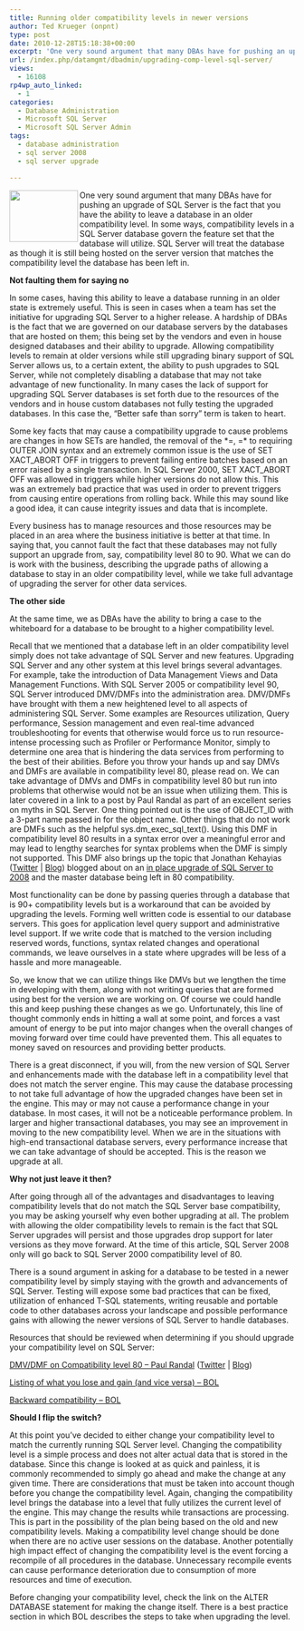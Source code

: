```yaml
---
title: Running older compatibility levels in newer versions
author: Ted Krueger (onpnt)
type: post
date: 2010-12-28T15:18:38+00:00
excerpt: 'One very sound argument that many DBAs have for pushing an upgrade of SQL Server is the fact that you have the ability to leave a database in an older compatibility level.  In some ways, compatibility levels in a SQL Server database govern the feature set that the database will utilize.  SQL Server will treat the database as though it is still being hosted on the server version that matches the compatibility level the database has been left in.'
url: /index.php/datamgmt/dbadmin/upgrading-comp-level-sql-server/
views:
  - 16108
rp4wp_auto_linked:
  - 1
categories:
  - Database Administration
  - Microsoft SQL Server
  - Microsoft SQL Server Admin
tags:
  - database administration
  - sql server 2008
  - sql server upgrade

---
```

<div class="image_block">
  <img src="/wp-content/uploads/blogs/DataMgmt/comp_level.gif" alt="" title="" width="121" height="91" align="left" />
</div>

One very sound argument that many DBAs have for pushing an upgrade of SQL Server is the fact that you have the ability to leave a database in an older compatibility level. In some ways, compatibility levels in a SQL Server database govern the feature set that the database will utilize. SQL Server will treat the database as though it is still being hosted on the server version that matches the compatibility level the database has been left in. 

**Not faulting them for saying no**

In some cases, having this ability to leave a database running in an older state is extremely useful. This is seen in cases when a team has set the initiative for upgrading SQL Server to a higher release. A hardship of DBAs is the fact that we are governed on our database servers by the databases that are hosted on them; this being set by the vendors and even in house designed databases and their ability to upgrade. Allowing compatibility levels to remain at older versions while still upgrading binary support of SQL Server allows us, to a certain extent, the ability to push upgrades to SQL Server, while not completely disabling a database that may not take advantage of new functionality. In many cases the lack of support for upgrading SQL Server databases is set forth due to the resources of the vendors and in house custom databases not fully testing the upgraded databases. In this case the, “Better safe than sorry” term is taken to heart.

Some key facts that may cause a compatibility upgrade to cause problems are changes in how SETs are handled, the removal of the \*=, =\* to requiring OUTER JOIN syntax and an extremely common issue is the use of SET XACT\_ABORT OFF in triggers to prevent failing entire batches based on an error raised by a single transaction. In SQL Server 2000, SET XACT\_ABORT OFF was allowed in triggers while higher versions do not allow this. This was an extremely bad practice that was used in order to prevent triggers from causing entire operations from rolling back. While this may sound like a good idea, it can cause integrity issues and data that is incomplete.

Every business has to manage resources and those resources may be placed in an area where the business initiative is better at that time. In saying that, you cannot fault the fact that these databases may not fully support an upgrade from, say, compatibility level 80 to 90. What we can do is work with the business, describing the upgrade paths of allowing a database to stay in an older compatibility level, while we take full advantage of upgrading the server for other data services. 

**The other side**

At the same time, we as DBAs have the ability to bring a case to the whiteboard for a database to be brought to a higher compatibility level.

Recall that we mentioned that a database left in an older compatibility level simply does not take advantage of SQL Server and new features. Upgrading SQL Server and any other system at this level brings several advantages. For example, take the introduction of Data Management Views and Data Management Functions. With SQL Server 2005 or compatibility level 90, SQL Server introduced DMV/DMFs into the administration area. DMV/DMFs have brought with them a new heightened level to all aspects of administering SQL Server. Some examples are Resources utilization, Query performance, Session management and even real-time advanced troubleshooting for events that otherwise would force us to run resource-intense processing such as Profiler or Performance Monitor, simply to determine one area that is hindering the data services from performing to the best of their abilities. Before you throw your hands up and say DMVs and DMFs are available in compatibility level 80, please read on. We can take advantage of DMVs and DMFs in compatibility level 80 but run into problems that otherwise would not be an issue when utilizing them. This is later covered in a link to a post by Paul Randal as part of an excellent series on myths in SQL Server. One thing pointed out is the use of OBJECT\_ID with a 3-part name passed in for the object name. Other things that do not work are DMFs such as the helpful sys.dm\_exec\_sql\_text(). Using this DMF in compatibility level 80 results in a syntax error over a meaningful error and may lead to lengthy searches for syntax problems when the DMF is simply not supported. This DMF also brings up the topic that Jonathan Kehayias ([Twitter][1] | [Blog][2]) blogged about on an [in place upgrade of SQL Server to 2008][3] and the master database being left in 80 compatibility. 

Most functionality can be done by passing queries through a database that is 90+ compatibility levels but is a workaround that can be avoided by upgrading the levels. Forming well written code is essential to our database servers. This goes for application level query support and administrative level support. If we write code that is matched to the version including reserved words, functions, syntax related changes and operational commands, we leave ourselves in a state where upgrades will be less of a hassle and more manageable.

So, we know that we can utilize things like DMVs but we lengthen the time in developing with them, along with not writing queries that are formed using best for the version we are working on. Of course we could handle this and keep pushing these changes as we go. Unfortunately, this line of thought commonly ends in hitting a wall at some point, and forces a vast amount of energy to be put into major changes when the overall changes of moving forward over time could have prevented them. This all equates to money saved on resources and providing better products.

There is a great disconnect, if you will, from the new version of SQL Server and enhancements made with the database left in a compatibility level that does not match the server engine. This may cause the database processing to not take full advantage of how the upgraded changes have been set in the engine. This may or may not cause a performance change in your database. In most cases, it will not be a noticeable performance problem. In larger and higher transactional databases, you may see an improvement in moving to the new compatibility level. When we are in the situations with high-end transactional database servers, every performance increase that we can take advantage of should be accepted. This is the reason we upgrade at all.

**Why not just leave it then?**

After going through all of the advantages and disadvantages to leaving compatibility levels that do not match the SQL Server base compatibility, you may be asking yourself why even bother upgrading at all. The problem with allowing the older compatibility levels to remain is the fact that SQL Server upgrades will persist and those upgrades drop support for later versions as they move forward. At the time of this article, SQL Server 2008 only will go back to SQL Server 2000 compatibility level of 80.

There is a sound argument in asking for a database to be tested in a newer compatibility level by simply staying with the growth and advancements of SQL Server. Testing will expose some bad practices that can be fixed, utilization of enhanced T-SQL statements, writing reusable and portable code to other databases across your landscape and possible performance gains with allowing the newer versions of SQL Server to handle databases.

Resources that should be reviewed when determining if you should upgrade your compatibility level on SQL Server:
  
[DMV/DMF on Compatibility level 80 – Paul Randal][4] ([Twitter][5] | [Blog][6])
  
[Listing of what you lose and gain (and vice versa) &#8211; BOL][7]
  
[Backward compatibility &#8211; BOL][8]
  
**Should I flip the switch?**

At this point you’ve decided to either change your compatibility level to match the currently running SQL Server level. Changing the compatibility level is a simple process and does not alter actual data that is stored in the database. Since this change is looked at as quick and painless, it is commonly recommended to simply go ahead and make the change at any given time. There are considerations that must be taken into account though before you change the compatibility level. Again, changing the compatibility level brings the database into a level that fully utilizes the current level of the engine. This may change the results while transactions are processing. This is part in the possibility of the plan being based on the old and new compatibility levels. Making a compatibility level change should be done when there are no active user sessions on the database. Another potentially high impact effect of changing the compatibility level is the event forcing a recompile of all procedures in the database. Unnecessary recompile events can cause performance deterioration due to consumption of more resources and time of execution.

Before changing your compatibility level, check the link on the ALTER DATABASE statement for making the change itself. There is a best practice section in which BOL describes the steps to take when upgrading the level.

 [1]: http://twitter.com/sqlsarg
 [2]: http://sqlblog.com/blogs/jonathan_kehayias/default.aspx
 [3]: http://sqlblog.com/blogs/jonathan_kehayias/archive/2010/05/04/master-database-compatibility-level-after-an-in-place-upgrade.aspx
 [4]: http://www.sqlskills.com/BLOGS/PAUL/post/A-DBA-myth-a-day-(1330)-you-cannot-run-DMVs-when-in-the-80-compat-mode-(T-SQL-Tuesday-005).aspx
 [5]: http://twitter.com/paulrandal
 [6]: http://www.sqlskills.com/blogs/paul/
 [7]: http://msdn.microsoft.com/en-us/library/ms178653.aspx
 [8]: http://technet.microsoft.com/en-us/library/cc707787.aspx